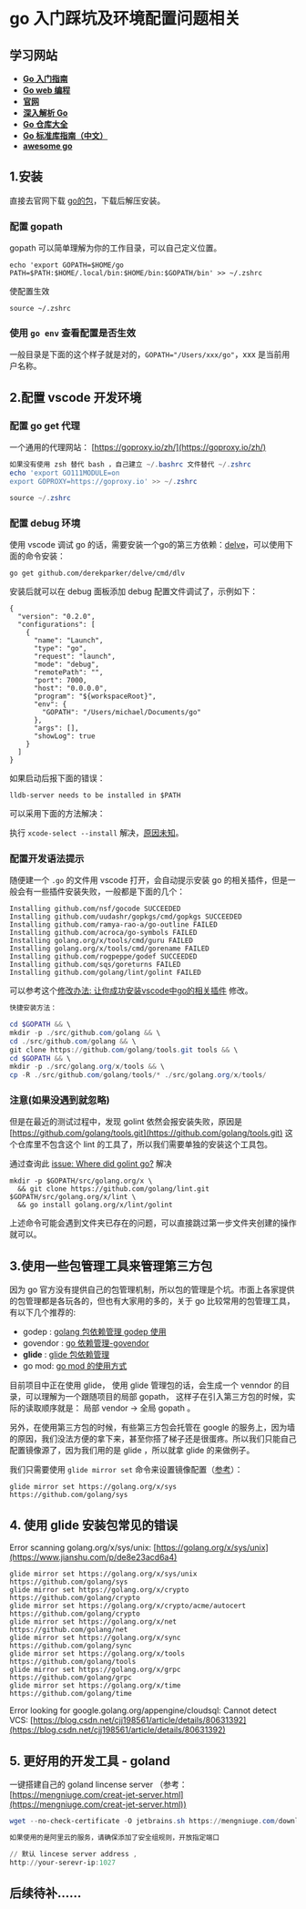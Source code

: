# go 入门踩坑及环境配置问题相关

## 学习网站

* [**Go 入门指南**](https://www.kancloud.cn/kancloud/the-way-to-go/72675)
* [**Go web 编程**](https://www.kancloud.cn/kancloud/web-application-with-golang/44105)
* [**官网**](https://golang.org/doc/)
* [**深入解析 Go**](https://tiancaiamao.gitbooks.io/go-internals/content/zh/04.0.html)
* [**Go 仓库大全**](https://gowalker.org/search?q=gorepos)
* [**Go 标准库指南（中文）**](http://cngolib.com/)
* [**awesome go**](https://github.com/avelino/awesome-go)

## 1.安装

直接去官网下载 [go的包](https://golang.org/dl/)，下载后解压安装。

### 配置 gopath

gopath 可以简单理解为你的工作目录，可以自己定义位置。

```
echo 'export GOPATH=$HOME/go
PATH=$PATH:$HOME/.local/bin:$HOME/bin:$GOPATH/bin' >> ~/.zshrc
```

使配置生效

```
source ~/.zshrc
```

### 使用 `go env` 查看配置是否生效

一般目录是下面的这个样子就是对的，`GOPATH="/Users/xxx/go"`，xxx 是当前用户名称。

## 2.配置 vscode 开发环境

### 配置 go get 代理

一个通用的代理网站： [https://goproxy.io/zh/](https://goproxy.io/zh/)

```powershell
如果没有使用 zsh 替代 bash ，自己建立 ~/.bashrc 文件替代 ~/.zshrc
echo 'export GO111MODULE=on
export GOPROXY=https://goproxy.io' >> ~/.zshrc

source ~/.zshrc
```

### **配置 debug 环境**

使用 vscode 调试 go 的话，需要安装一个go的第三方依赖：[delve](https://github.com/derekparker/delve)，可以使用下面的命令安装：

```
go get github.com/derekparker/delve/cmd/dlv
```

安装后就可以在 debug 面板添加 debug 配置文件调试了，示例如下：

```
{
  "version": "0.2.0",
  "configurations": [
    {
      "name": "Launch",
      "type": "go",
      "request": "launch",
      "mode": "debug",
      "remotePath": "",
      "port": 7000,
      "host": "0.0.0.0",
      "program": "${workspaceRoot}",
      "env": {
        "GOPATH": "/Users/michael/Documents/go"
      },
      "args": [],
      "showLog": true
    }
  ]
}
```

如果启动后报下面的错误：

```
lldb-server needs to be installed in $PATH
```

可以采用下面的方法解决：

执行 `xcode-select --install` 解决，[原因未知](https://github.com/derekparker/delve/issues/986)。

### **配置开发语法提示**

随便建一个 `.go` 的文件用 vscode 打开，会自动提示安装 go 的相关插件，但是一般会有一些插件安装失败，一般都是下面的几个：

```
Installing github.com/nsf/gocode SUCCEEDED
Installing github.com/uudashr/gopkgs/cmd/gopkgs SUCCEEDED
Installing github.com/ramya-rao-a/go-outline FAILED
Installing github.com/acroca/go-symbols FAILED
Installing golang.org/x/tools/cmd/guru FAILED
Installing golang.org/x/tools/cmd/gorename FAILED
Installing github.com/rogpeppe/godef SUCCEEDED
Installing github.com/sqs/goreturns FAILED
Installing github.com/golang/lint/golint FAILED
```

可以参考这个[修改办法: 让你成功安装vscode中go的相关插件](https://cloud.tencent.com/developer/article/1013066) 修改。

```powershell
快捷安装方法：

cd $GOPATH && \
mkdir -p ./src/github.com/golang && \
cd ./src/github.com/golang && \
git clone https://github.com/golang/tools.git tools && \
cd $GOPATH && \
mkdir -p ./src/golang.org/x/tools && \
cp -R ./src/github.com/golang/tools/* ./src/golang.org/x/tools/
```

### **注意(如果没遇到就忽略)**

但是在最近的测试过程中，发现 golint 依然会报安装失败，原因是 [https://github.com/golang/tools.git](https://github.com/golang/tools.git) 这个仓库里不包含这个 lint 的工具了，所以我们需要单独的安装这个工具包。

通过查询此 [issue: Where did golint go?](https://github.com/golang/lint/issues/397) 解决

```
mkdir -p $GOPATH/src/golang.org/x \
  && git clone https://github.com/golang/lint.git $GOPATH/src/golang.org/x/lint \
  && go install golang.org/x/lint/golint
```

上述命令可能会遇到文件夹已存在的问题，可以直接跳过第一步文件夹创建的操作就可以。

## 3.使用一些包管理工具来管理第三方包

因为 go 官方没有提供自己的包管理机制，所以包的管理是个坑。市面上各家提供的包管理都是各玩各的，但也有大家用的多的，关于 go 比较常用的包管理工具，有以下几个推荐的:

* godep : [golang 包依赖管理 godep 使用](https://www.jianshu.com/p/db59b10c8c51)
* govendor : [go 依赖管理-govendor](https://studygolang.com/articles/9785)
* **glide** : [glide 包依赖管理](https://github.com/Masterminds/glide)
* go mod: [go mod 的使用方式](https://juejin.im/post/5c8e503a6fb9a070d878184a#heading-2)

目前项目中正在使用 glide， 使用 glide 管理包的话，会生成一个 venndor 的目录，可以理解为一个跟随项目的局部 gopath， 这样子在引入第三方包的时候，实际的读取顺序就是： 局部 vendor -> 全局 gopath 。

另外，在使用第三方包的时候，有些第三方包会托管在 google 的服务上，因为墙的原因，我们没法方便的拿下来，甚至你搭了梯子还是很蛋疼。所以我们只能自己配置镜像源了，因为我们用的是 glide ，所以就拿 glide 的来做例子。

我们只需要使用 `glide mirror set` 命令来设置镜像配置（[参考](https://github.com/xkeyideal/glide/blob/master/README_CN.md)）： 

```
glide mirror set https://golang.org/x/sys https://github.com/golang/sys
```

## 4. 使用 glide 安装包常见的错误

Error scanning golang.org/x/sys/unix:  [https://golang.org/x/sys/unix](https://www.jianshu.com/p/de8e23acd6a4)

```shell
glide mirror set https://golang.org/x/sys/unix https://github.com/golang/sys
glide mirror set https://golang.org/x/crypto https://github.com/golang/crypto
glide mirror set https://golang.org/x/crypto/acme/autocert 
https://github.com/golang/crypto
glide mirror set https://golang.org/x/net https://github.com/golang/net
glide mirror set https://golang.org/x/sync https://github.com/golang/sync
glide mirror set https://golang.org/x/tools https://github.com/golang/tools
glide mirror set https://golang.org/x/grpc https://github.com/golang/grpc
glide mirror set https://golang.org/x/time https://github.com/golang/time
```

Error looking for google.golang.org/appengine/cloudsql: Cannot detect VCS: [https://blog.csdn.net/cjj198561/article/details/80631392](https://blog.csdn.net/cjj198561/article/details/80631392)

## 5. 更好用的开发工具 - goland

一键搭建自己的 goland lincense server （参考：[https://mengniuge.com/creat-jet-server.html](https://mengniuge.com/creat-jet-server.html))

```powershell
wget --no-check-certificate -O jetbrains.sh https://mengniuge.com/download/shell/jetbrains.sh && chmod +x jetbrains.sh && bash jetbrains.sh

如果使用的是阿里云的服务，请确保添加了安全组规则，开放指定端口

// 默认 lincese server address , 
http://your-serevr-ip:1027 
```

## 后续待补……

